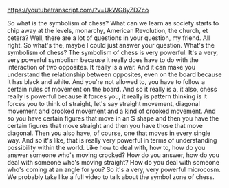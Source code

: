 https://youtubetranscript.com/?v=UkWG8yZDZco

 So what is the symbolism of chess? What can we learn as society starts to chip away at the levels, monarchy, American Revolution, the church, et cetera? Well, there are a lot of questions in your question, my friend. All right. So what's the, maybe I could just answer your question. What's the symbolism of chess? The symbolism of chess is very powerful. It's a very, very powerful symbolism because it really does have to do with the interaction of two opposites. It really is a war. And it can make you understand the relationship between opposites, even on the board because it has black and white. And you're not allowed to, you have to follow a certain rules of movement on the board. And so it really is a, it also, chess really is powerful because it forces you, it really is pattern thinking is it forces you to think of straight, let's say straight movement, diagonal movement and crooked movement and a kind of crooked movement. And so you have certain figures that move in an S shape and then you have the certain figures that move straight and then you have those that move diagonal. Then you also have, of course, one that moves in every single way. And so it's like, that is really very powerful in terms of understanding possibility within the world. Like how to deal with, how to, how do you answer someone who's moving crooked? How do you answer, how do you deal with someone who's moving straight? How do you deal with someone who's coming at an angle for you? So it's a very, very powerful microcosm. We probably take like a full video to talk about the symbol zone of chess.